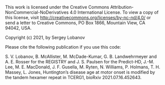 This work is licensed under the Creative Commons Attribution-NonCommercial-NoDerivatives 4.0 International License. To view a copy of this license, visit http://creativecommons.org/licenses/by-nc-nd/4.0/ or send a letter to Creative Commons, PO Box 1866, Mountain View, CA 94042, USA.

Copyright (c) 2021, by Sergey Lobanov

Please cite the following publication if you use this code:

S. V. Lobanov, B. McAllister, M. McDade-Kumar, G. B. Landwehrmeyer and A. E. Rosser for the REGISTRY and J. S. Paulsen for the Predict-HD, J.-M. Lee, M. E. MacDonald, J. F. Gusella, M. Ryten, N. Williams, P. Holmans, T. H. Massey, L. Jones, Huntington’s disease age at motor onset is modified by the tandem hexamer repeat in TCERG1, bioRxiv 2021.07.16.452643. 
